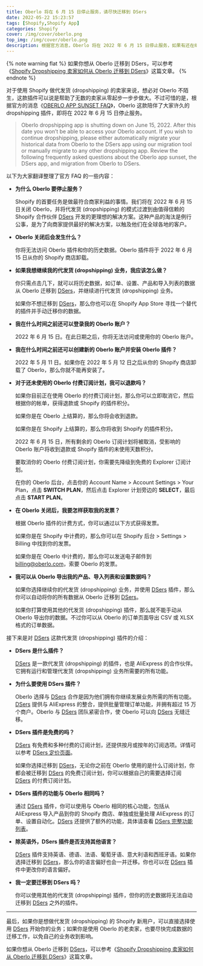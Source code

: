 ```yaml
---
title: Oberlo 将在 6 月 15 日停止服务，请尽快迁移到 DSers
date: 2022-05-22 15:23:57
tags: [Shopify,Shopify App]
categories: Shopify
cover: /img/cover/oberlo.png
top_img: /img/cover/oberlo.png
description: 根据官方消息，Oberlo 将在 2022 年 6 月 15 日停止服务，如果有还在继续使用 Oberlo 的代发货 (dropshipping) 卖家，可以尽快将数据迁移到 Shopify 官方合作的 DSers 这款插件。
---
```


{% note warning flat %}
如果你想从 Oberlo 迁移到 DSers，可以参考《[Shopify Dropshipping 卖家如何从 Oberlo 迁移到 DSers](https://b2cstory.com/how-to-migrate-from-oberlo-to-dsers/)》这篇文章。
{% endnote %}

对于使用 Shopify 做代发货 (dropshipping) 的卖家来说，想必对 Oberlo 不陌生，这款插件可以说是帮助了无数的卖家从零起步一步步做大。不过可惜的是，根据官方的消息《[OBERLO APP SUNSET FAQ](https://www.oberlo.com/app-faq)》，Oberlo 这款陪伴了大家许久的 dropshipping 插件，即将在 2022 年 6 月 15 日停止服务。

> Oberlo dropshipping app is shutting down on June 15, 2022. After this date you won’t be able to access your Oberlo account. 
> If you wish to continue dropshipping, please either automatically migrate your historical data from Oberlo to the DSers app using our migration tool or manually migrate to any other dropshipping app. 
> Review the following frequently asked questions about the Oberlo app sunset, the DSers app, and migration from Oberlo to DSers.

以下为大家翻译整理了官方 FAQ 的一些内容：

- **为什么 Oberlo 要停止服务？**

  Shopify 的首要任务是做最符合商家利益的事情。我们将在 2022 年 6 月 15 日关闭 Oberlo，并将代发货 (dropshipping) 的模式过渡到由值得信赖的 Shopify 合作伙伴 [DSers](https://www.dsers.com/partner/B2CStory) 开发的更理想的解决方案。这种产品的淘汰是例行公事，是为了向商家提供最好的解决方案，以触及他们在全球各地的客户。

- **Oberlo 关闭后会发生什么？**

  你将无法访问 Oberlo 插件和你的历史数据。Oberlo 插件将于 2022 年 6 月 15 日从你的 Shopify 商店卸载。

- **如果我想继续我的代发货 (dropshipping) 业务，我应该怎么做？**

  你只需点击几下，就可以将历史数据，如订单、设置、产品和导入列表的数据从 Oberlo 迁移到 [DSers](https://www.dsers.com/partner/B2CStory)，并继续进行代发货 (dropshipping) 业务。

  如果你不想迁移到 [DSers](https://www.dsers.com/partner/B2CStory)，那么你也可以在 Shopify App Store 寻找一个替代的插件并手动迁移你的数据。

- **我在什么时间之前还可以登录我的 Oberlo 账户？**

  2022 年 6 月 15 日。在此日期之后，你将无法访问或使用你的 Oberlo 账户。

- **我在什么时间之前还可以创建新的 Oberlo 账户并安装 Oberlo 插件？**

  2022 年 5 月 11 日。如果你在 2022 年 5 月 12 日之后从你的 Shopify 商店卸载了 Oberlo，那么你就不能再安装了。

- **对于还未使用的 Oberlo 付费订阅计划，我可以退款吗？**

  如果你目前正在使用 Oberlo 的付费订阅计划，那么你可以立即取消它，然后根据你的帐单，获得退款或 Shopify 的插件积分。

  如果你是在 Oberlo 上结算的，那么你将会收到退款。

  如果你是在 Shopify 上结算的，那么你将收到 Shopify 的插件积分。

  2022 年 6 月 15 日，所有剩余的 Oberlo 订阅计划将被取消，受影响的 Oberlo 账户将收到退款或 Shopify 插件的未使用天数积分。

  要取消你的 Oberlo 付费订阅计划，你需要先降级到免费的 Explorer 订阅计划。

  在你的 Oberlo 后台，点击你的 Account Name > Account Settings > Your Plan，点击 **SWITCH PLAN**，然后点击 Explorer 计划旁边的 **SELECT**，最后点击 **START PLAN**。

- **在 Oberlo 关闭后，我要怎样获取我的发票？**

  根据 Oberlo 插件的计费方式，你可以通过以下方式获得发票。

  如果你是在 Shopify 中计费的，那么你可以在 Shopify 后台 > Settings > Billing 中找到你的发票。

  如果你是在 Oberlo 中计费的，那么你可以发送电子邮件到 billing@oberlo.com，索要 Oberlo 的发票。

- **我可以从 Oberlo 导出我的产品、导入列表和设置数据吗？**

  如果你选择继续你的代发货 (dropshipping) 业务，并使用 [DSers](https://www.dsers.com/partner/B2CStory) 插件，那么你可以自动将你的所有数据从 Oberlo 迁移到 [DSers](https://www.dsers.com/partner/B2CStory)。

  如果你打算使用其他的代发货 (dropshipping) 插件，那么就不能手动从 Oberlo 导出你的数据。不过你可以从 Oberlo 的订单页面导出 CSV 或 XLSX 格式的订单数据。

接下来是对 [DSers](https://www.dsers.com/partner/B2CStory) 这款代发货 (dropshipping) 插件的介绍：

- **DSers 是什么插件？**

  [DSers](https://www.dsers.com/partner/B2CStory) 是一款代发货 (dropshipping) 的插件，也是 AliExpress 的合作伙伴。它拥有运行和管理代发货 (dropshipping) 业务所需要的所有功能。

- **为什么要使用 DSers 插件？**

  Oberlo 选择与 [DSers](https://www.dsers.com/partner/B2CStory) 合作是因为他们拥有你继续发展业务所需的所有功能。[DSers](https://www.dsers.com/partner/B2CStory) 提供与 AliExpress 的整合，提供批量管理订单功能，并拥有超过 15 万个商户。Oberlo 与 [DSers](https://www.dsers.com/partner/B2CStory) 团队紧密合作，使 Oberlo 可以向 [DSers](https://www.dsers.com/partner/B2CStory) 无缝迁移。

- **DSers 插件是免费的吗？**

  [DSers](https://www.dsers.com/partner/B2CStory) 有免费和多种付费的订阅计划，还提供按月或按年的订阅选项。详情可以参考 [DSers 定价页面](https://www.dsers.com/pricing/)。

  如果你选择迁移到 [DSers](https://www.dsers.com/partner/B2CStory)，无论你之前在 Oberlo 使用的是什么订阅计划，你都会被迁移到 [DSers](https://www.dsers.com/partner/B2CStory) 的免费订阅计划，你可以根据自己的需要选择订阅 [DSers](https://www.dsers.com/partner/B2CStory) 的付费订阅计划。

- **DSers 插件的功能与 Oberlo 相同吗？**

  通过 [DSers](https://www.dsers.com/partner/B2CStory) 插件，你可以使用与 Oberlo 相同的核心功能，包括从 AliExpress 导入产品到你的 Shopify 商店、单独或批量处理 AliExpress 的订单、设置自动化。[DSers](https://www.dsers.com/partner/B2CStory) 还提供了额外的功能，具体请查看 [DSers 完整功能列表](https://www.dsers.com/pricing/)。

- **除英语外，DSers 插件是否支持其他语言？**

  [DSers](https://www.dsers.com/partner/B2CStory) 插件支持英语、德语、法语、葡萄牙语、意大利语和西班牙语。如果你选择迁移到 [DSers](https://www.dsers.com/partner/B2CStory)，那么你的语言偏好也会一并迁移。你也可以在 [DSers](https://www.dsers.com/partner/B2CStory) 插件中更改你的语言偏好。

- **我一定要迁移到 DSers 吗？**

  你可以使用其他的代发货 (dropshipping) 插件，但你的历史数据将无法自动迁移到 [DSers](https://www.dsers.com/partner/B2CStory) 之外的插件。

---

最后，如果你是想做代发货 (dropshipping) 的 Shopify 新用户，可以直接选择使用 [DSers](https://www.dsers.com/partner/B2CStory) 开始你的业务；如果你是使用 Oberlo 的老卖家，也要尽快完成数据的迁移工作，以免自己的业务收到影响。

如果你想从 Oberlo 迁移到 [DSers](https://www.dsers.com/partner/B2CStory)，可以参考《[Shopify Dropshipping 卖家如何从 Oberlo 迁移到 DSers](https://b2cstory.com/how-to-migrate-from-oberlo-to-dsers/)》这篇文章。
